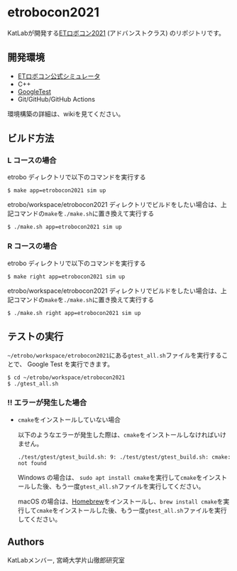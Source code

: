 # etrobocon2021
KatLabが開発する[ETロボコン2021](https://www.etrobo.jp/) (アドバンストクラス) のリポジトリです。


## 開発環境
- [ETロボコン公式シミュレータ](https://github.com/ETrobocon/etrobo)
- C++
- [GoogleTest](https://github.com/google/googletest)
- Git/GitHub/GitHub Actions

環境構築の詳細は、wikiを見てください。

## ビルド方法
### L コースの場合
etrobo ディレクトリで以下のコマンドを実行する  
 ```
 $ make app=etrobocon2021 sim up
 ```

etrobo/workspace/etrobocon2021 ディレクトリでビルドをしたい場合は、上記コマンドの`make`を`./make.sh`に置き換えて実行する  
```
$ ./make.sh app=etrobocon2021 sim up
```

### R コースの場合
etrobo ディレクトリで以下のコマンドを実行する  
 ```
 $ make right app=etrobocon2021 sim up
 ```

etrobo/workspace/etrobocon2021 ディレクトリでビルドをしたい場合は、上記コマンドの`make`を`./make.sh`に置き換えて実行する  
```
$ ./make.sh right app=etrobocon2021 sim up
```


## テストの実行
`~/etrobo/workspace/etrobocon2021`にある`gtest_all.sh`ファイルを実行することで、 Google Test を実行できます。

```
$ cd ~/etrobo/workspace/etrobocon2021
$ ./gtest_all.sh
```

### **!!** エラーが発生した場合

- `cmake`をインストールしていない場合

  以下のようなエラーが発生した際は、`cmake`をインストールしなければいけません。

  ```
  ./test/gtest/gtest_build.sh: 9: ./test/gtest/gtest_build.sh: cmake: not found
  ```

  Windows の場合は、 `sudo apt install cmake`を実行して`cmake`をインストールした後、もう一度`gtest_all.sh`ファイルを実行してください。

  macOS の場合は、[Homebrew](https://brew.sh/index_ja)をインストールし、`brew install cmake`を実行して`cmake`をインストールした後、もう一度`gtest_all.sh`ファイルを実行してください。


## Authors
KatLabメンバー, 宮崎大学片山徹郎研究室